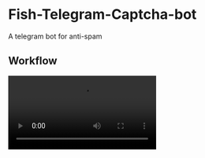 # Fish-Telegram-Captcha-bot

A telegram bot for anti-spam

## Workflow

![](https://user-images.githubusercontent.com/19994286/189465818-2174bcc4-fe74-4749-89cd-315ec4b0638a.mp4)

